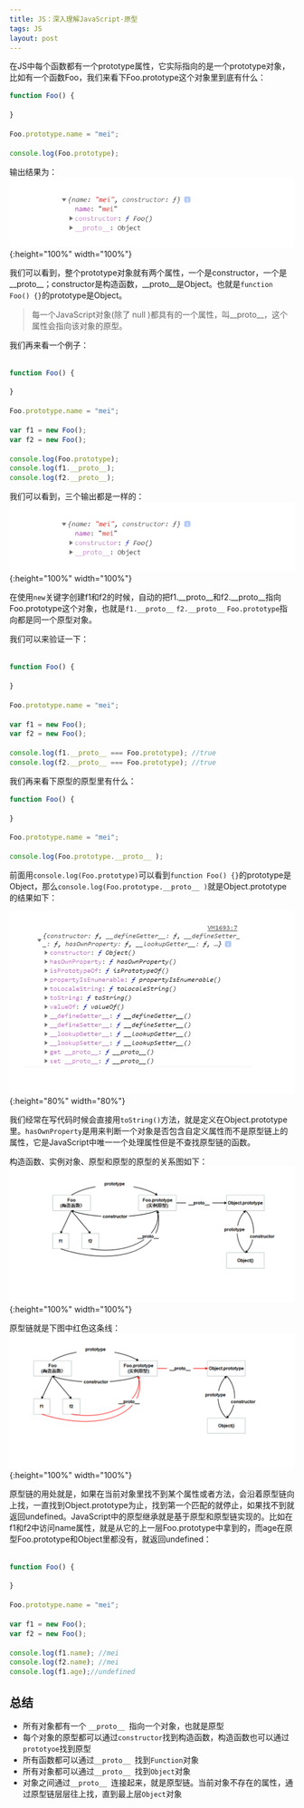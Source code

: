 ```yaml
---
title: JS：深入理解JavaScript-原型
tags: JS
layout: post
---
```



在JS中每个函数都有一个prototype属性，它实际指向的是一个prototype对象，比如有一个函数Foo，我们来看下Foo.prototype这个对象里到底有什么：

```js
function Foo() {

}

Foo.prototype.name = "mei";

console.log(Foo.prototype);
```
输出结果为：
![js-prototype](/assets/images/posts/js/js-prototype01.png){:height="100%" width="100%"}

我们可以看到，整个prototype对象就有两个属性，一个是constructor，一个是__proto__；constructor是构造函数，__proto__是Object。也就是```function Foo() {}```的prototype是Object。

<blockquote>
<p>
每一个JavaScript对象(除了 null )都具有的一个属性，叫__proto__，这个属性会指向该对象的原型。
</p>
</blockquote>


我们再来看一个例子：

```js

function Foo() {

}

Foo.prototype.name = "mei";

var f1 = new Foo();
var f2 = new Foo();

console.log(Foo.prototype);
console.log(f1.__proto__);
console.log(f2.__proto__);
```


我们可以看到，三个输出都是一样的：
![js-prototype](/assets/images/posts/js/js-prototype01.png){:height="100%" width="100%"}

在使用```new```关键字创建f1和f2的时候，自动的把f1.__proto__和f2.__proto__指向Foo.prototype这个对象，也就是```f1.__proto__``` ```f2.__proto__``` ```Foo.prototype```指向都是同一个原型对象。


我们可以来验证一下：
```js

function Foo() {

}

Foo.prototype.name = "mei";

var f1 = new Foo();
var f2 = new Foo();

console.log(f1.__proto__ === Foo.prototype); //true
console.log(f2.__proto__ === Foo.prototype); //true

```

我们再来看下原型的原型里有什么：
```js
function Foo() {

}

Foo.prototype.name = "mei";

console.log(Foo.prototype.__proto__ );
```

前面用```console.log(Foo.prototype)```可以看到```function Foo() {}```的prototype是Object，那么```console.log(Foo.prototype.__proto__ )```就是Object.prototype的结果如下：

![js-prototype](/assets/images/posts/js/js-prototype02.png){:height="80%" width="80%"}

我们经常在写代码时候会直接用```toString()```方法，就是定义在Object.prototype里。```hasOwnProperty```是用来判断一个对象是否包含自定义属性而不是原型链上的属性，它是JavaScript中唯一一个处理属性但是不查找原型链的函数。

构造函数、实例对象、原型和原型的原型的关系图如下：
![js-prototype](/assets/images/posts/js/js-prototype03.png){:height="100%" width="100%"}

原型链就是下图中红色这条线：
![js-prototype](/assets/images/posts/js/js-prototype04.png){:height="100%" width="100%"}

原型链的用处就是，如果在当前对象里找不到某个属性或者方法，会沿着原型链向上找，一直找到Object.prototype为止，找到第一个匹配的就停止，如果找不到就返回undefined。JavaScript中的原型继承就是基于原型和原型链实现的。比如在f1和f2中访问name属性，就是从它的上一层Foo.prototype中拿到的，而age在原型Foo.prototype和Object里都没有，就返回undefined：

```js

function Foo() {

}

Foo.prototype.name = "mei";

var f1 = new Foo();
var f2 = new Foo();

console.log(f1.name); //mei
console.log(f2.name); //mei
console.log(f1.age);//undefined

```
## 总结
- 所有对象都有一个 ```__proto__ ```指向一个对象，也就是原型
- 每个对象的原型都可以通过```constructor```找到构造函数，构造函数也可以通过```prototyoe```找到原型
- 所有函数都可以通过```__proto__ ```找到```Function```对象
- 所有对象都可以通过```__proto__ ```找到```Object```对象
- 对象之间通过```__proto__ ```连接起来，就是原型链。当前对象不存在的属性，通过原型链层层往上找，直到最上层```Object```对象


